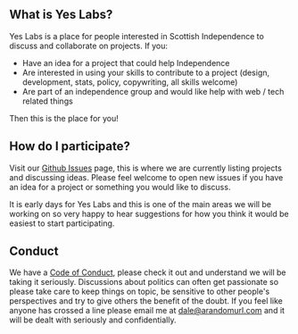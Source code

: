 ## What is Yes Labs?

Yes Labs is a place for people interested in Scottish Independence to
discuss and collaborate on projects. If you:

 * Have an idea for a project that could help Independence
 * Are interested in using your skills to contribute to a project (design, development, stats, policy, copywriting, all skills welcome)
 * Are part of an independence group and would like help with web / tech related things

Then this is the place for you!

## How do I participate?

Visit our [Github Issues](https://github.com/yes-labs/projects/issues/) page, this
is where we are currently listing projects and discussing ideas. Please feel
welcome to open new issues if you have an idea for a project or something you
would like to discuss.

It is early days for Yes Labs and this is one of the main areas we will be working
on so very happy to hear suggestions for how you think it would be easiest to start
participating.

## Conduct

We have a [Code of Conduct](https://github.com/yes-labs/projects/CODE_OF_CONDUCT.md),
please check it out and understand we will be taking it seriously. Discussions about
politics can often get passionate so please take care to keep things on topic, be
sensitive to other people's perspectives and try to give others the benefit of the
doubt. If you feel like anyone has crossed a line please email me at
[dale@arandomurl.com](dale@arandomurl.com) and it will be dealt with seriously and
confidentially.


